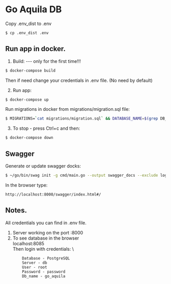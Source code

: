 # Go Aquila DB

Copy .env_dist to .env
```bash
$ cp .env_dist .env
```

## Run app in docker.

1. Build: --- only for the first time!!!
```bash
$ docker-compose build
```
Then if need change your credentials in .env file. (No need by default)

2. Run app:
```bash
$ docker-compose up
```

Run migrations in docker from migrations/migration.sql file:
```bash
$ MIGRATIONS=`cat migrations/migration.sql` && DATABASE_NAME=$(grep DB_NAME .env | cut -d '=' -f 2-) && docker exec -it postgres_db psql "postgresql://$DB_USER:$DB_PASS/${DATABASE_NAME}" --command="$MIGRATIONS"
```

3. To stop - press Ctrl+c and then:
```bash
$ docker-compose down
```

## Swagger

Generate or update swagger docks:
```bash
$ ~/go/bin/swag init -g cmd/main.go --output swagger_docs --exclude logs/, .database/
```

In the browser type:
```bash
http://localhost:8000/swagger/index.html#/
```

## Notes.

All credentials you can find in .env file.

1. Server working on the port :8000
2. To see database in the browser \
    localhost:8085  \
    Then login with credentials:  \
    ```
        Database - PostgreSQL
        Server - db
        User - root
        Password - password
        Db_name - go_aquila
    ```
    